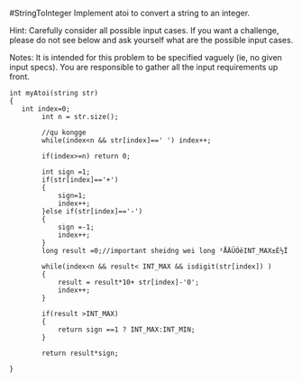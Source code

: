#StringToInteger
Implement atoi to convert a string to an integer.

Hint: Carefully consider all possible input cases. 
If you want a challenge, please do not see below and ask yourself what are the possible input cases.

Notes: It is intended for this problem to be specified vaguely (ie, no given input specs). 
You are responsible to gather all the input requirements up front.



```
int myAtoi(string str) 
{
   int index=0;
        int n = str.size();
        
        //qu kongge
        while(index<n && str[index]==' ') index++;
        
        if(index>=n) return 0;
        
        int sign =1;
        if(str[index]=='+')
        {
            sign=1;
            index++;
        }else if(str[index]=='-')
        {
            sign =-1;
            index++;
        }
        long result =0;//important sheidng wei long ²ÅÄÜÓëINT_MAX±È½Ï
        
        while(index<n && result< INT_MAX && isdigit(str[index]) )
        {
            result = result*10+ str[index]-'0';
            index++;
        }
        
        if(result >INT_MAX)
        {
            return sign ==1 ? INT_MAX:INT_MIN;
        }
        
        return result*sign;

}
```